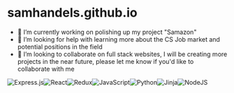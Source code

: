 # samhandels.github.io

- 🔭 I’m currently working on polishing up my project "Samazon"
- 🤔 I’m looking for help with learning more about the CS Job market and potential positions in the field
- 👯 I’m looking to collaborate on full stack websites, I will be creating more projects in the near future, please let me know if you'd like to collaborate with me

![Express.js](https://img.shields.io/badge/express.js-%23404d59.svg?style=for-the-badge&logo=express&logoColor=%2361DAFB)![React](https://img.shields.io/badge/react-%2320232a.svg?style=for-the-badge&logo=react&logoColor=%2361DAFB)![Redux](https://img.shields.io/badge/redux-%23593d88.svg?style=for-the-badge&logo=redux&logoColor=white)![JavaScript](https://img.shields.io/badge/javascript-%23323330.svg?style=for-the-badge&logo=javascript&logoColor=%23F7DF1E)![Python](https://img.shields.io/badge/python-3670A0?style=for-the-badge&logo=python&logoColor=ffdd54)![Jinja](https://img.shields.io/badge/jinja-white.svg?style=for-the-badge&logo=jinja&logoColor=black)![NodeJS](https://img.shields.io/badge/node.js-6DA55F?style=for-the-badge&logo=node.js&logoColor=white)
